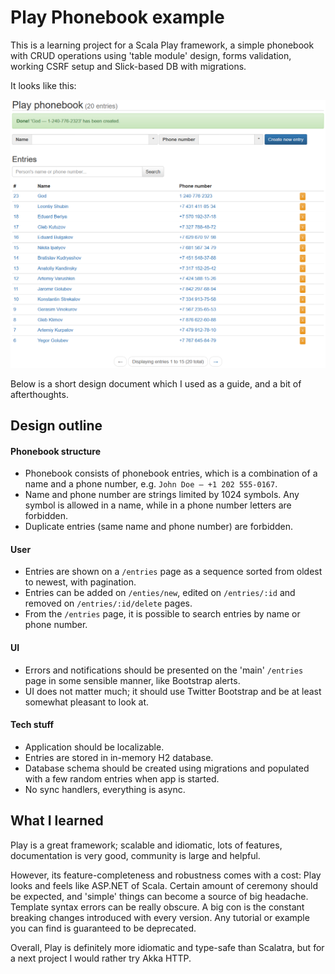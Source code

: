 # Play Phonebook example #

This is a learning project for a Scala Play framework, a simple phonebook with CRUD operations using 'table module' design, forms validation, working CSRF setup and Slick-based DB with migrations.

It looks like this:

![Index page with phonebook entries](project/teaser.png)

Below is a short design document which I used as a guide, and a bit of afterthoughts.

## Design outline ##
#### Phonebook structure ####
  * Phonebook consists of phonebook entries, which is a combination of a name and a phone number, e.g. `John Doe — +1 202 555-0167`.
  * Name and phone number are strings limited by 1024 symbols. Any symbol is allowed in a name, while in a phone number letters are forbidden.
  * Duplicate entries (same name and phone number) are forbidden.
#### User  ####
  * Entries are shown on a `/entries` page as a sequence sorted from oldest to newest, with pagination.
  * Entries can be added on `/enties/new`, edited on `/entries/:id` and removed on `/entries/:id/delete` pages.
  * From the `/entries` page, it is possible to search entries by name or phone number.
#### UI ####
  * Errors and notifications should be presented on the 'main' `/entries` page in some sensible manner, like Bootstrap alerts.
  * UI does not matter much; it should use Twitter Bootstrap and be at least somewhat pleasant to look at.

#### Tech stuff ####  
  * Application should be localizable.
  * Entries are stored in in-memory H2 database.
  * Database schema should be created using migrations and populated with a few random entries when app is started.
  * No sync handlers, everything is async.
  
## What I learned ##
Play is a great framework; scalable and idiomatic, lots of features, documentation is very good, community is large and helpful.

However, its feature-completeness and robustness comes with a cost: Play looks and feels like ASP.NET of Scala. Certain amount of ceremony should be expected, and 'simple' things can become a source of big headache.
Template syntax errors can be really obscure. 
A big con is the constant breaking changes introduced with every version. Any tutorial or example you can find is guaranteed to be deprecated.

Overall, Play is definitely more idiomatic and type-safe than Scalatra, but for a next project I would rather try Akka HTTP.